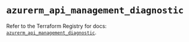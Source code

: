 # `azurerm_api_management_diagnostic`

Refer to the Terraform Registry for docs: [`azurerm_api_management_diagnostic`](https://registry.terraform.io/providers/hashicorp/azurerm/4.8.0/docs/resources/api_management_diagnostic).

